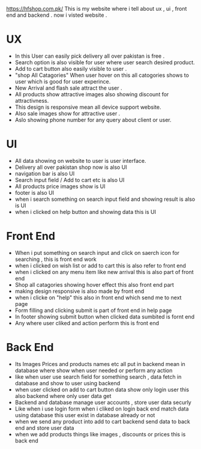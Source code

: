 https://hfshop.com.pk/ 
This is my website where i tell about ux , ui , front end and backend .
now i visted website .
# UX
 * In this User can easily pick delivery all  over pakistan is free .
 * Search option is also visible for user where user search desired product.
 * Add to cart button also easily visible to user .
 * "shop All Catagories" When user hover on this all catogories shows to user which is good for user experince.
 * New Arrival and flash sale attract the user .
 * All products show attractive images also showing discount for attractivness.
 * This design is responsive mean all device support website.
 * Also sale images show for attractive user .
 * Aslo showing phone number for any query about client or user.

# UI
 * All data showing on website to user is user interface.
 * Delivery all over pakistan shop now is also UI
 * navigation bar is also UI
 * Search input field / Add to cart etc is also UI
 * All products price images show is UI
 * footer is also UI
 * when i search something on search input field and showing result is also is UI
 * when i clicked on help button and showing data this is UI

# Front End 
 * When i put something on search input and click on saerch icon for searching , this is front end work
 * when i clicked on wish list or add to cart this is also refer to front end 
 * when i clicked on any menu item like new arrival this is also part of front end
 * Shop all catagories showing hover effect this also front end part
 * making design responsive is also made by front end 
 * when i clicke on "help" this also in front end which send me to next page 
 * Form filling and clicking submit is part of front end in help page
 * In footer showing submit button when clicked data sumbited is fornt end
 * Any where user cliked and action perform this is front end

# Back End
 * Its Images Prices and products names etc all put in backend mean in database where show when user needed or perform any action
 * like when user use search field for something search , data fetch in database and show to user using backend
 * when user clicked on add to cart button data show only login user this also backend where only user data get 
 * Backend and database manage user accounts  , store user data securly
 * Like when i use login form when i cliked on login back end match data using database this user exist in database already or not 
 * when we send any product into add to cart backend send data to back end and store user data 
 * when we add products things like images , discounts or prices this is back end
 

